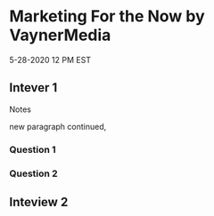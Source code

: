# Marketing For the Now by VaynerMedia
5-28-2020 12 PM EST

## Intever 1
Notes

new paragraph
continued,

### Question 1

### Question 2


## Inteview 2
